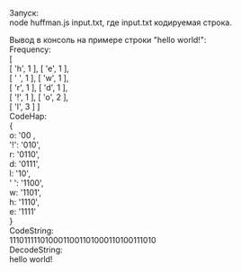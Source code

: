 Запуск:  
node huffman.js input.txt, где input.txt кодируемая строка.  
  
Вывод в консоль на примере строки "hello world!":  
Frequency:  
[  
  [ 'h', 1 ], [ 'e', 1 ],  
  [ ' ', 1 ], [ 'w', 1 ],  
  [ 'r', 1 ], [ 'd', 1 ],  
  [ '!', 1 ], [ 'o', 2 ],  
  [ 'l', 3 ]
]  
CodeHap:  
{  
  o: '00 ,  
  '!': '010',  
  r: '0110',  
  d: '0111',  
  l: '10',  
  ' ': '1100',  
  w: '1101',  
  h: '1110',  
  e: '1111'  
}  
CodeString:  
1110111110100011001101000110100111010  
DecodeString:  
hello world!  
